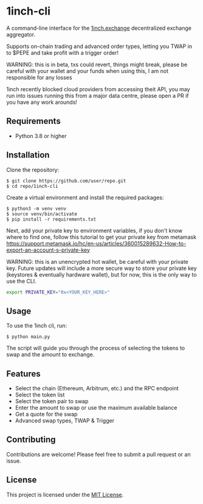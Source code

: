 

# 1inch-cli

A command-line interface for the [1inch.exchange](https://1inch.exchange/) decentralized exchange aggregator.

Supports on-chain trading and advanced order types, letting you TWAP in to $PEPE and take profit with a trigger order!

WARNING: this is in beta, txs could revert, things might break, please be careful with your wallet and your funds when using this, I am not responsible for any losses

1inch recently blocked cloud providers from accessing theit API, you may run into issues running this from a major data centre, please open a PR if you have any work arounds!

## Requirements

* Python 3.8 or higher

## Installation

Clone the repository:

```
$ git clone https://github.com/user/repo.git
$ cd repo/1inch-cli
```

Create a virtual environment and install the required packages:

```
$ python3 -m venv venv
$ source venv/bin/activate
$ pip install -r requirements.txt
```

Next, add your private key to environment variables, if you don't know where to find one, follow this tutorial to get your private key from metamask https://support.metamask.io/hc/en-us/articles/360015289632-How-to-export-an-account-s-private-key

WARNING: this is an unencrypted hot wallet, be careful with your private key. Future updates will include a more secure way to store your private key (keystores & eventually hardware wallet), but for now, this is the only way to use the CLI.
```bash
export PRIVATE_KEY="0x<YOUR_KEY_HERE>"
```

## Usage

To use the 1inch cli, run:

```
$ python main.py
```

The script will guide you through the process of selecting the tokens to swap and the amount to exchange. 

## Features

* Select the chain (Ethereum, Arbitrum, etc.) and the RPC endpoint
* Select the token list
* Select the token pair to swap
* Enter the amount to swap or use the maximum available balance
* Get a quote for the swap
* Advanced swap types, TWAP & Trigger

## Contributing

Contributions are welcome! Please feel free to submit a pull request or an issue.

## License

This project is licensed under the [MIT License](https://opensource.org/licenses/MIT).

